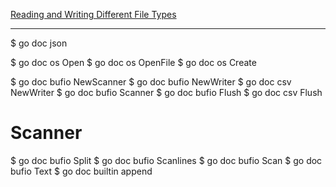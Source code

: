 
[Reading and Writing Different File Types](https://www.golangprograms.com/reading-and-writing-different-file-types.html)

***

$ go doc json

$ go doc os Open
$ go doc os OpenFile
$ go doc os Create

$ go doc bufio NewScanner
$ go doc bufio NewWriter
$ go doc csv   NewWriter
$ go doc bufio Scanner
$ go doc bufio Flush
$ go doc csv   Flush

# Scanner
$ go doc bufio Split
$ go doc bufio Scanlines
$ go doc bufio Scan
$ go doc bufio Text
$ go doc builtin append
